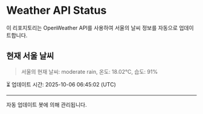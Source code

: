 
# Weather API Status

이 리포지토리는 OpenWeather API를 사용하여 서울의 날씨 정보를 자동으로 업데이트합니다.

## 현재 서울 날씨
> 서울의 현재 날씨: moderate rain, 온도: 18.02°C, 습도: 91%

⏳ 업데이트 시간: 2025-10-06 06:45:02 (UTC)

---
자동 업데이트 봇에 의해 관리됩니다.
